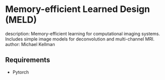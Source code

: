 # Memory-efficient Learned Design (MELD)

description: Memory-efficient learning for computational imaging systems. Includes simple image models for deconvolution and multi-channel MRI.
author: Michael Kellman

## Requirements
* Pytorch

